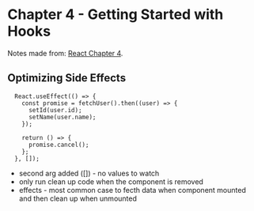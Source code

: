 # Chapter 4 - Getting Started with Hooks

Notes made from: [React Chapter 4](https://learning.oreilly.com/library/view/react-and-react/9781803231280/B18316_04_ePub.xhtml).

## Optimizing Side Effects

```
  React.useEffect(() => {
    const promise = fetchUser().then((user) => {
      setId(user.id);
      setName(user.name);
    });

    return () => {
      promise.cancel();
    };
  }, []);
```

- second arg added ([]) - no values to watch
- only run clean up code when the component is removed
- effects - most common case to fecth data when component mounted and then clean up when unmounted
